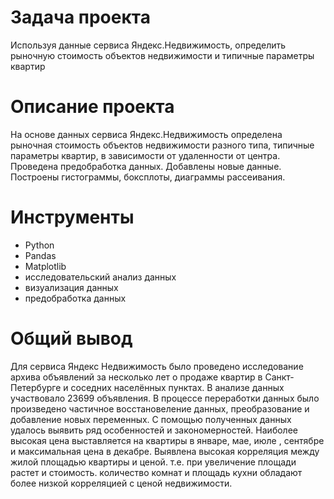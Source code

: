 # Задача проекта
Используя данные сервиса Яндекс.Недвижимость, определить рыночную стоимость объектов недвижимости и типичные параметры квартир

# Описание проекта
На основе данных сервиса Яндекс.Недвижимость определена рыночная стоимость
объектов недвижимости разного типа, типичные параметры квартир, в зависимости от
удаленности от центра. Проведена предобработка данных. Добавлены новые данные.
Построены гистограммы, боксплоты, диаграммы рассеивания.

# Инструменты
- Python
- Pandas
- Matplotlib
- исследовательский анализ данных
- визуализация данных
- предобработка данных

# Общий вывод
Для сервиса Яндекс Недвижимость было проведено исследование архива объявлений за несколько лет о продаже квартир в Санкт-Петербурге и соседних населённых пунктах. В анализе данных участвовало 23699 объявления. В процессе переработки данных было произведено частичное восстановеление данных, преобразование и добавление новых переменных. С помощью полученных данных удалось выявить ряд особенностей и закономерностей.
Наиболее высокая цена выставляется на квартиры в январе, мае, июле , сентябре и максимальная цена в декабре.
Выявлена высокая корреляция между жилой площадью квартиры и ценой. т.е. при увеличение площади растет и стоимость.
количество комнат и площадь кухни обладают более низкой корреляцией с ценой недвижимости.